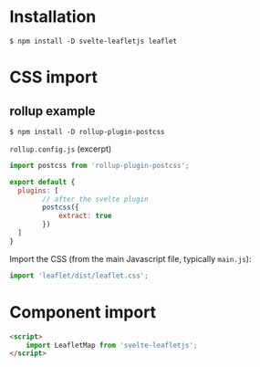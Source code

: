 # Installation

```shell
$ npm install -D svelte-leafletjs leaflet
```

# CSS import

## rollup example

```shell
$ npm install -D rollup-plugin-postcss
```

`rollup.config.js` (excerpt)

```js
import postcss from 'rollup-plugin-postcss';

export default {
  plugins: [
        // after the svelte plugin
        postcss({
            extract: true
        })
  ]
}
```

Import the CSS (from the main Javascript file, typically `main.js`):

```js
import 'leaflet/dist/leaflet.css';
```

# Component import

```html
<script> 
    import LeafletMap from 'svelte-leafletjs';
</script>
```
